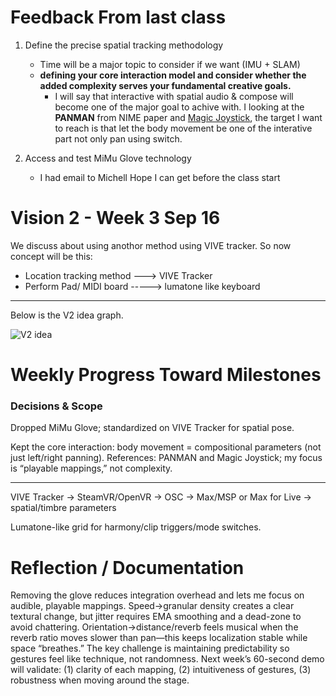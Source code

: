 # Feedback From last class

1. Define the precise spatial tracking methodology
    - Time will be a major topic to consider if we want (IMU + SLAM)
    - **defining your core interaction model and consider whether the added complexity serves your fundamental creative goals.**
        - I will say that interactive with spatial audio & compose will become one of the major goal to achive with. I looking at the **PANMAN** from NIME paper and [Magic Joystick](https://www.platane.us/index.php/en/products/daw-controller/js?format=html),
        the target I want to reach is that let the body movement be one of the interative part not only pan using switch.

    
2. Access and test MiMu Glove technology 
    - I had email to Michell Hope I can get before the class start

# Vision 2 - Week 3 Sep 16

We discuss about using anothor method using VIVE tracker.
So now concept will be this:

- Location tracking method ---> VIVE Tracker
- Perform Pad/ MIDI board -----> lumatone like keyboard

___ 

Below is the V2 idea graph.

![V2 idea](../assets/images/V2.png)

# Weekly Progress Toward Milestones 

### Decisions & Scope

Dropped MiMu Glove; standardized on VIVE Tracker for spatial pose.

Kept the core interaction: body movement = compositional parameters (not just left/right panning). References: PANMAN and Magic Joystick; my focus is “playable mappings,” not complexity.
___

VIVE Tracker → SteamVR/OpenVR → OSC → Max/MSP or Max for Live → spatial/timbre parameters

Lumatone-like grid for harmony/clip triggers/mode switches.

# Reflection / Documentation 

Removing the glove reduces integration overhead and lets me focus on audible, playable mappings. Speed→granular density creates a clear textural change, but jitter requires EMA smoothing and a dead-zone to avoid chattering. Orientation→distance/reverb feels musical when the reverb ratio moves slower than pan—this keeps localization stable while space “breathes.” The key challenge is maintaining predictability so gestures feel like technique, not randomness. Next week’s 60-second demo will validate: (1) clarity of each mapping, (2) intuitiveness of gestures, (3) robustness when moving around the stage.
